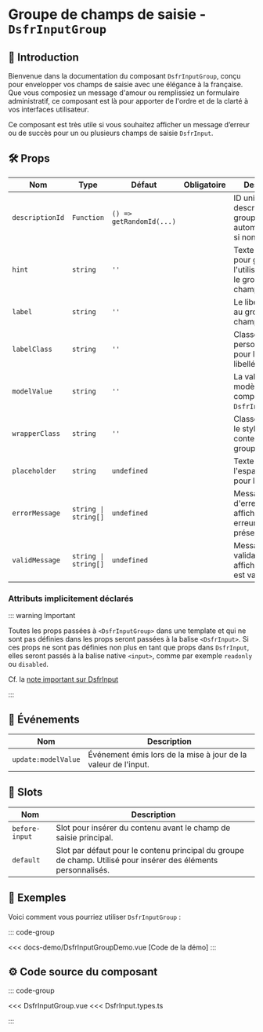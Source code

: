 # Groupe de champs de saisie - `DsfrInputGroup`

## 🌟 Introduction

Bienvenue dans la documentation du composant `DsfrInputGroup`, conçu pour envelopper vos champs de saisie avec une élégance à la française. Que vous composiez un message d'amour ou remplissiez un formulaire administratif, ce composant est là pour apporter de l'ordre et de la clarté à vos interfaces utilisateur.

Ce composant est très utile si vous souhaitez afficher un message d’erreur ou de succès pour un ou plusieurs champs de saisie `DsfrInput`.

## 🛠️ Props

| Nom             | Type        | Défaut                  | Obligatoire   | Description                                                   |
|-----------------|-------------|-------------------------|---------------|---------------------------------------------------------------|
| `descriptionId` | `Function`           | `() => getRandomId(...)`|               | ID unique pour la description du groupe, généré automatiquement si non spécifié. |
| `hint`          | `string`             | `''`                    |               | Texte d'indice pour guider l'utilisateur dans le groupe de champs. |
| `label`         | `string`             | `''`                    |               | Le libellé associé au groupe de champs.                       |
| `labelClass`    | `string`             | `''`                    |               | Classe CSS personnalisée pour le style du libellé.            |
| `modelValue`    | `string`             | `''`                    |               | La valeur liée au modèle du composant `DsfrInput`.            |
| `wrapperClass`  | `string`             | `''`                    |               | Classe CSS pour le style du conteneur du groupe.              |
| `placeholder`   | `string`             | `undefined`             |               | Texte de l'espace réservé pour l'input.                       |
| `errorMessage`  | `string \| string[]` | `undefined`             |               | Message(s) d'erreur à afficher si une erreur est présente.       |
| `validMessage`  | `string \| string[]` | `undefined`             |               | Message(s) de validation à afficher si l'input est valide.       |

### Attributs implicitement déclarés

::: warning Important

Toutes les props passées à `<DsfrInputGroup>` dans une template et qui ne sont pas définies dans les props seront passées à la balise `<DsfrInput>`. Si ces props ne sont pas définies non plus en tant que props dans `DsfrInput`, elles seront passés à la balise native `<input>`, comme par exemple `readonly` ou `disabled`.

Cf. la [note important sur DsfrInput](./DsfrInput.md#attributs-implicitement-declares)

:::

## 📡 Événements

| Nom                 | Description                                                                  |
|---------------------|------------------------------------------------------------------------------|
| `update:modelValue` | Événement émis lors de la mise à jour de la valeur de l'input.               |

## 🧩 Slots

| Nom             | Description                                                                                       |
|-----------------|---------------------------------------------------------------------------------------------------|
| `before-input`  | Slot pour insérer du contenu avant le champ de saisie principal.                                  |
| `default`       | Slot par défaut pour le contenu principal du groupe de champ. Utilisé pour insérer des éléments personnalisés. |

## 📝 Exemples

Voici comment vous pourriez utiliser `DsfrInputGroup` :

::: code-group
<Story data-title="Démo" minH="800px">
  <DsfrInputGroupDemo />
</Story>

<<< docs-demo/DsfrInputGroupDemo.vue [Code de la démo]
:::

## ⚙️ Code source du composant

::: code-group

<<< DsfrInputGroup.vue
<<< DsfrInput.types.ts

:::

<script setup>
import DsfrInputGroupDemo from './docs-demo/DsfrInputGroupDemo.vue'
</script>
